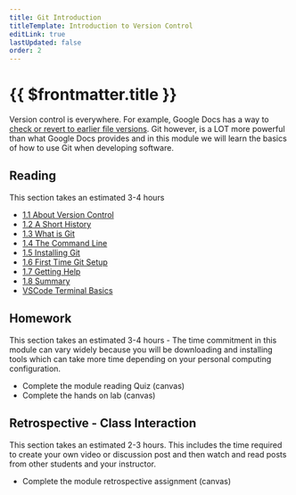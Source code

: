 ```yaml
---
title: Git Introduction
titleTemplate: Introduction to Version Control
editLink: true
lastUpdated: false
order: 2
---
```


# {{ $frontmatter.title }}

Version control is everywhere. For example, Google Docs has a way to
[check or revert to earlier file
versions](https://support.google.com/a/users/answer/9308971?hl=en). Git
however, is a LOT more powerful than what Google Docs provides and in
this module we will learn the basics of how to use Git when developing
software.

## Reading

This section takes an estimated 3-4 hours

- [1.1 About Version
    Control](https://git-scm.com/book/en/v2/Getting-Started-About-Version-Control)
- [1.2 A Short
    History](https://git-scm.com/book/en/v2/Getting-Started-A-Short-History-of-Git)
- [1.3 What is
    Git](https://git-scm.com/book/en/v2/Getting-Started-What-is-Git%3F)
- [1.4 The Command
    Line](https://git-scm.com/book/en/v2/Getting-Started-The-Command-Line)
- [1.5 Installing
    Git](https://git-scm.com/book/en/v2/Getting-Started-Installing-Git)
- [1.6 First Time Git
    Setup](https://git-scm.com/book/en/v2/Getting-Started-First-Time-Git-Setup)
- [1.7 Getting
    Help](https://git-scm.com/book/en/v2/Getting-Started-Getting-Help)
- [1.8
    Summary](https://git-scm.com/book/en/v2/Getting-Started-Summary)
- [VSCode Terminal
    Basics](https://code.visualstudio.com/docs/terminal/basics)

## Homework

This section takes an estimated 3-4 hours - The time commitment in this
module can vary widely because you will be downloading and installing
tools which can take more time depending on your personal computing
configuration.

- Complete the module reading Quiz (canvas)
- Complete the hands on lab (canvas)

## Retrospective - Class Interaction

This section takes an estimated 2-3 hours. This includes the time
required to create your own video or discussion post and then watch and
read posts from other students and your instructor.

- Complete the module retrospective assignment (canvas)
